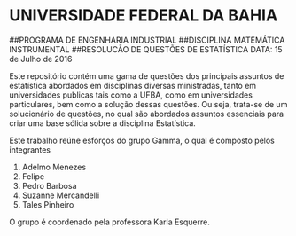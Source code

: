 # UNIVERSIDADE FEDERAL DA BAHIA
##PROGRAMA DE ENGENHARIA INDUSTRIAL
##DISCIPLINA MATEMÁTICA INSTRUMENTAL
##RESOLUCÃO DE QUESTÕES DE ESTATÍSTICA
DATA: 15 de Julho de 2016


Este repositório contém uma gama de questões dos principais assuntos de estatística abordados em disciplinas diversas ministradas, tanto em universidades publicas tais como a UFBA, como em universidades particulares, bem como a solução dessas questões. Ou seja, trata-se de um solucionário de questões, no qual são abordados assuntos essenciais para criar uma base sólida sobre a disciplina Estatística.

Este trabalho reúne esforços do grupo Gamma, o qual é composto pelos integrantes

1. Adelmo Menezes
2. Felipe
2. Pedro Barbosa
3. Suzanne Mercandelli
4. Tales Pinheiro

O grupo é coordenado pela professora Karla Esquerre. 





